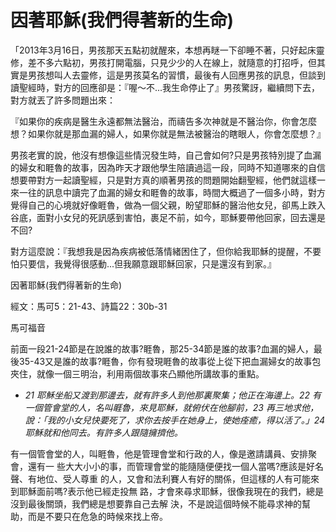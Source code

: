 # 因著耶穌(我們得著新的生命)

「2013年3月16日，男孩那天五點初就醒來，本想再瞇一下卻睡不著，只好起床靈修，差不多六點初，男孩打開電腦，只見少少的人在線上，就隨意的打招呼，但其實是男孩想叫人去靈修，這是男孩莫名的習慣，最後有人回應男孩的訊息，但談到讀聖經時，對方的回應卻是：『喔〜不...我生命停止了』男孩驚訝，繼續問下去，對方就丟了許多問題出來：

『如果你的疾病是醫生永遠都無法醫治，而禱告多次神就是不醫治你，你會怎麼想？如果你就是那血漏的婦人，如果你就是無法被醫治的瞎眼人，你會怎麼想？』

男孩老實的說，他沒有想像這些情況發生時，自己會如何?只是男孩特別提了血漏的婦女和睚魯的故事，因為昨天才跟他學生陪讀過這一段，同時不知道哪來的自信想要帶對方一起讀聖經，只是對方真的順著男孩的問題開始翻聖經，他們就這樣一來一往的訊息中讀完了血漏的婦女和睚魯的故事，時間大概過了一個多小時，對方覺得自己的心境就好像睚魯，做為一個父親，盼望耶穌的醫治他女兒，卻馬上跌入谷底，面對小女兒的死訊感到害怕，裹足不前，如今，耶穌要帶他回家，回去還是不回?

對方這麼說：『我想我是因為疾病被低落情緒困住了，但你給我耶穌的提醒，不要怕只要信，我覺得很感動...但我願意跟耶穌回家，只是還沒有到家。』

因著耶穌(我們得著新的生命)

經文：馬可5：21-43、詩篇22：30b-31

馬可福音

前面一段21-24節是在說誰的故事?睚魯，那25-34節是誰的故事?血漏的婦人，最後35-43又是誰的故事?睚魯，你有發現睚魯的故事從上從下把血漏婦女的故事包夾住，就像一個三明治，利用兩個故事來凸顯他所講故事的重點。

* *21 耶穌坐船又渡到那邊去，就有許多人到他那裏聚集；他正在海邊上。22 有一個管會堂的人，名叫睚魯，來見耶穌，就俯伏在他腳前，23 再三地求他，說：「我的小女兒快要死了，求你去按手在她身上，使她痊癒，得以活了。」24 耶穌就和他同去。有許多人跟隨擁擠他。*


有一個管會堂的人，叫睚魯，他是管理會堂和行政的人，像是邀請講員、安排聚會，還有一
些大大小小的事，而管理會堂的能隨隨便便找一個人當嗎?應該是好名聲、有地位、受人尊重
的人，又會和法利賽人有好的關係，但這樣的人有可能來到耶穌面前嗎?表示他已經走投無
路，才會來尋求耶穌，很像我現在的我們，總是沒到最後關頭，我們總是想要靠自己去解
決，不是說這個時候不能尋求神的幫助，而是不要只在危急的時候來找上帝。
